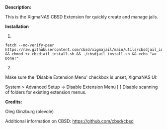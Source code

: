 **Description:**

 This is the XigmaNAS CBSD Extension for quickly create and manage jails.

**Installation**

1)

```
fetch --no-verify-peer https://raw.githubusercontent.com/cbsd/xigmajail/main/utils/cbsdjail_install.sh  && chmod +x cbsdjail_install.sh && ./cbsdjail_install.sh && echo "=> Done!"
```

2)

Make sure the 'Disable Extension Menu' checkbox is unset, XigmaNAS UI:

System > Advanced Setup -> Disable Extension Menu [ ] Disable scanning of folders for existing extension menus.


**Credits:**

 Oleg Ginzburg (olevole)

Additional information on CBSD: <a href="https://github.com/cbsd/cbsd">https://github.com/cbsd/cbsd</a>
